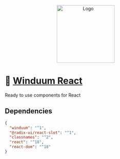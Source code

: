 <p align="center">
  <a href="https://stackblitz.com/github/winduum/winduum/tree/main" target="_blank" rel="noopener noreferrer">
    <img width="180" src="https://raw.githubusercontent.com/winduum/winduum/main/logo.svg" alt="Logo">
  </a>
</p>

# 🎨 [Winduum React](https://winduum.dev)

Ready to use components for React

## Dependencies

```json
{
  "winduum": "^1",
  "@radix-ui/react-slot": "^1",
  "classnames": "^2",
  "react": "^18",
  "react-dom": "^18"
}
```
